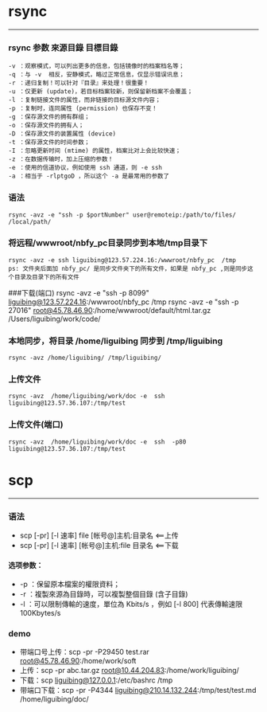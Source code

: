 # rsync
****
### rsync 参数 來源目錄 目標目錄 
	-v ：观察模式，可以列出更多的信息，包括镜像时的档案档名等；
	-q ：与 -v  相反，安静模式，略过正常信息，仅显示错误讯息；
	-r ：递归复制！可以针对『目录』来处理！很重要！
	-u ：仅更新 (update)，若目标档案较新，则保留新档案不会覆盖；
	-l ：复制链接文件的属性，而非链接的目标源文件内容；
	-p ：复制时，连同属性 (permission) 也保存不变！
	-g ：保存源文件的拥有群组；
	-o ：保存源文件的拥有人；
	-D ：保存源文件的装置属性 (device)
	-t ：保存源文件的时间参数；
	-I ：忽略更新时间 (mtime) 的属性，档案比对上会比较快速；
	-z ：在数据传输时，加上压缩的参数！
	-e ：使用的信道协议，例如使用 ssh 通道，则 -e ssh
	-a ：相当于 -rlptgoD ，所以这个 -a 是最常用的参数了
### 语法
	rsync -avz -e "ssh -p $portNumber" user@remoteip:/path/to/files/ /local/path/
### 将远程/wwwroot/nbfy_pc目录同步到本地/tmp目录下
	rsync -avz -e ssh liguibing@123.57.224.16:/wwwroot/nbfy_pc  /tmp
	ps: 文件夹后面加 nbfy_pc/ 是同步文件夹下的所有文件，如果是 nbfy_pc ,则是同步这个目录及目录下的所有文件
###下载(端口)
	rsync -avz -e "ssh -p 8099" liguibing@123.57.224.16:/wwwroot/nbfy_pc  /tmp
	rsync -avz -e "ssh -p 27016"  root@45.78.46.90:/home/wwwroot/default/html.tar.gz /Users/liguibing/work/code/
### 本地同步，将目录 /home/liguibing 同步到 /tmp/liguibing
	rsync -avz /home/liguibing/ /tmp/liguibing/
### 上传文件
	rsync -avz  /home/liguibing/work/doc -e  ssh liguibing@123.57.36.107:/tmp/test

### 上传文件(端口)
	rsync -avz  /home/liguibing/work/doc -e  ssh  -p80      liguibing@123.57.36.107:/tmp/test

# scp
***
### 语法 
* scp [-pr] [-l 速率] file  [帐号@]主机:目录名 <==上传
* scp [-pr] [-l 速率] [帐号@]主机:file  目录名 <==下载

#### 选项参数：
* -p ：保留原本檔案的權限資料；
* -r ：複製來源為目錄時，可以複製整個目錄 (含子目錄)
* -l ：可以限制傳輸的速度，單位為 Kbits/s ，例如 [-l 800] 代表傳輸速限 100Kbytes/s

### demo
* 带端口号上传：scp -pr -P29450 test.rar root@45.78.46.90:/home/work/soft
* 上传：scp -pr abc.tar.gz root@10.44.204.83:/home/work/liguibing/
* 下载：scp liguibing@127.0.0.1:/etc/bashrc /tmp
* 带端口下载：scp -pr -P4344 liguibing@210.14.132.244:/tmp/test/test.md /home/liguibing/doc/


